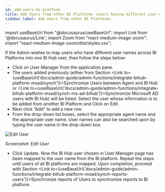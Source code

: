 ```yaml
---
id: add-users-bi-platform
title: Add Users from other BI Platforms (users having different user names across BI Platforms)
sidebar_label: Add Users from other BI Platforms
---
```


import useBaseUrl from "@docusaurus/useBaseUrl";
import Link from '@docusaurus/Link';
import Zoom from "react-medium-image-zoom";
import "react-medium-image-zoom/dist/styles.css";

If the Admin wishes to map users who have different user names across BI Platforms into one BI Hub user, then follow the steps below:

-   Click on User Manager from the application pane.
-   The users added previously (either from Section <Link to={useBaseUrl('docs/admin-guide/admin-functions/integrate-bihub-platform-msad/synch')}>Synchronize Users between Agent and BI Hub</Link> or <Link to={useBaseUrl('docs/admin-guide/admin-functions/integrate-bihub-platform-msad/synch-ms-ad-bihub')}>Synchronize Microsoft AD users with BI Hub</Link>) will be listed. Select the user whose information is to be added from another BI Platform and Click on Edit.
-   Next click “Add” to add a new row.
-   From the drop-down list boxes, select the appropriate agent name and the appropriate user name. User names can also be searched upon by typing the user name in the drop-down box.

  <div style={{textAlign: 'center'}}>
    <Zoom>
      <img alt="Edit User" src={useBaseUrl('doc-images/admin-guide/edit-user.jpg')}/>
    </Zoom>
  </div>

  *Screenshot: Edit User*

-   Click Update. Now the BI Hub user chosen in User Manager page has been mapped to the user name from the BI platform. Repeat the steps until users of all BI platforms are mapped. Upon completion, proceed with Section <Link to={useBaseUrl('docs/admin-guide/admin-functions/integrate-bihub-platform-msad/synch-reports-users')}>Synchronize reports of Users</Link> to synchronize reports to BI platform.



